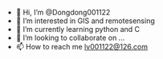 - 👋 Hi, I’m @Dongdong001122
- 👀 I’m interested in GIS and remotesensing
- 🌱 I’m currently learning python and C
- 💞️ I’m looking to collaborate on ...
- 📫 How to reach me lv001122@126.com

<!---
Dongdong001122/Dongdong001122 is a ✨ special ✨ repository because its `README.md` (this file) appears on your GitHub profile.
You can click the Preview link to take a look at your changes.
--->

